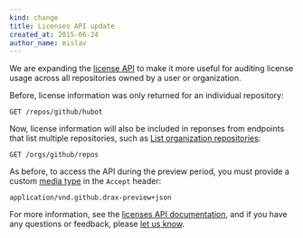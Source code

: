 ```yaml
---
kind: change
title: Licenses API update
created_at: 2015-06-24
author_name: mislav
---
```


We are expanding the [license API](/v3/licenses) to make it more useful for auditing license usage across all repositories owned by a user or organization.

Before, license information was only returned for an individual repository:

    GET /repos/github/hubot

Now, license information will also be included in reponses from endpoints that list multiple repositories, such as [List organization repositories](https://developer.github.com/v3/repos/#list-organization-repositories):

    GET /orgs/github/repos

As before, to access the API during the preview period, you must provide a custom [media type](/v3/media) in the `Accept` header:

    application/vnd.github.drax-preview+json

For more information, see the [licenses API documentation](/v3/licenses/), and if you have any questions or feedback, please [let us know](https://github.com/contact?form%5Bsubject%5D=Licenses+API).

